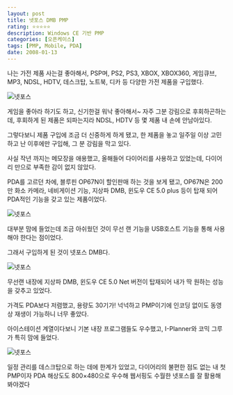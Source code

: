 ```yaml
---
layout: post
title: 넷포스 DMB PMP
rating: ⭐️⭐️⭐️⭐️⭐️
description: Windows CE 기반 PMP
categories: [오픈케이스]
tags: [PMP, Mobile, PDA]
date: 2008-01-13
---
```


나는 가전 제품 사는걸 좋아해서, PSP며, PS2, PS3, XBOX, XBOX360, 게임큐브, MP3, NDSL, HDTV, 데스크탑, 노트북, 디카 등 다양한 가전 제품을 구입했다.

![넷포스](../../review/img/2008/netforce_01.jpg)

게임을 좋아라 하기도 하고, 신기한걸 워낙 좋아해서~ 자주 그분 강림으로 후회하곤하는데, 후회하게 된 제품은 되파는지라 NDSL, HDTV 등 몇 제품 내 손에 안남아있다.

그렇다보니 제품 구입에 조금 더 신중하게 하게 됐고, 한 제품을 놓고 일주일 이상 고민하고 난 이후에만 구입해, 그 분 강림을 막고 있다.

사실 작년 까지는 메모장을 애용했고, 올해들어 다이어리를 사용하고 있었는데, 다이어리 만으로 부족한 감이 없지 않았다.

PDA를 고르던 차에, 블루핀 OP67N이 할인판매 하는 것을 보게 됐고, OP67N은 200만 화소 카메라, 네비게이션 기능, 지상파 DMB, 윈도우 CE 5.0 plus 등이 탑재 되어 PDA적인 기능을 갖고 있는 제품이었다.

![넷포스](../../review/img/2008/netforce_02.jpg)

대부분 맘에 들었는데 조금 아쉬웠던 것이 무선 랜 기능을 USB호스트 기능을 통해 사용해야 한다는 점이었다.

그래서 구입하게 된 것이 넷포스 DMB다.

![넷포스](../../review/img/2008/netforce_03.jpg)

무선랜 내장에 지상파 DMB, 윈도우 CE 5.0 Net 버전이 탑재되어 내가 딱 원하는 성능을 갖추고 있었다.

가격도 PDA보다 저렴했고, 용량도 30기가! 넉넉하고 PMP이기에 인코딩 없이도 동영상 재생이 가능하니 너무 좋았다.

아이스테이션 계열이다보니 기본 내장 프로그램들도 우수했고, I-Planner와 코믹 그루가 특히 맘에 들었다.

![넷포스](../../review/img/2008/netforce_04.jpg)

일정 관리를 데스크탑으로 하는 데에 한계가 있었고, 다이어리의 불편한 점도 없는 내 첫 PMP이자 PDA 해상도도 800×480으로 우수해 웹서핑도 수월한 넷포스를 잘 활용해봐야겠다
